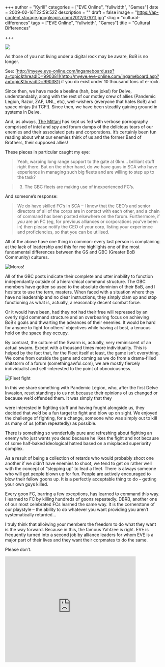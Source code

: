 +++
author = "Kyrill"
categories = ["EVE Online", "fullwidth", "Games"]
date = 2009-02-16T22:59:52Z
description = ""
draft = false
image = "https://ap-content.storage.googleapis.com/2012/07/011.jpg"
slug = "cultural-differences"
tags = ["EVE Online", "fullwidth", "Games"]
title = "Cultural Differences"

+++


![](http://eve-online.com/)

As those of you not living under a digital rock may be aware, BoB is no longer.

See: [http://myeve.eve-online.com/ingameboard.asp?a=topic&threadID=990381](http://myeve.eve-online.com/ingameboard.asp?a=topic&threadID=990381) if you do exist under 10 thousand tons of e-rock.

Since then, we have made a beeline (hah, bee joke!) for Delve, understandably, along with the rest of our motley crew of allies (Pandemic Legion, Razor, ZAF, UNL, etc), well-wishers (everyone that hates BoB) and space ninjas (hi TCF!). Since then, we have been steadily gaining ground in systems in Delve.

And, as always, [The Mittani](http://www.shacknews.com/featuredarticle.x?id=527 "The Mittani gets interviewd") has kept us fed with verbose pornography comprised of intel and spy and forum dumps of the delicious tears of our enemies and their associated pets and corporations. It’s certainly been fun reading about what our enemies think of us and the former Band of Brothers, their supposed allies!

These pieces in particular caught my eye:

> Yeah, warping long range support to the gate at 0km… brilliant stuff right there. But on the other hand, do we have guys in SCA who have experience in managing such big fleets and are willing to step up to the task?

> 3) The GBC fleets are making use of inexperienced FC’s.

And someone’s response:

> We do have skilled FC’s in SCA – I know that the CEO’s and senior directors of all of the corps are in contact with each other, and a chain of command has been posted elsewhere on the forum. Furthermore, if _you_ are an FC (eg, for previous alliances or corporations you’ve been in) then please notify the CEO of your corp, listing your experience and proficiencies, so that you can be utilised.

All of the above have one thing in common: every last person is complaining at the lack of leadership and this for me highlights one of the most fundamental differences between the GS and GBC (Greater BoB Community) cultures.

![](https://blog.mortworks.net/wp-content/imagescaler/72d9805c06d1acadb88ee7d639fc6c30.jpg "Moros!")

All of the GBC posts indicate their complete and utter inability to function independantly outside of a hierarchical command structure. The GBC members have gotten so used to the absolute dominion of their BoB, and I hesitate to use the term, masters. When faced with a situation where they have no leadership and no clear instructions, they simply clam up and stop functioning as what is, actually, a reasonably decent combat force.

Or it would have been, had they not had their free will repressed by an overly rigid command structure and an overbearing focus on achieving BoB’s goals and thwarting the advances of their enemies. It would be hard for anyone to fight for others’ objectives while having at best, a tenuous hold on the space they occupy.

By contrast, the culture of the Swarm is, actually, very reminiscent of an actual swarm. Except with a thousand times more individuality. This is helped by the fact that, for the Fleet itself at least, the game isn’t everything. We come from outside the game and coming as we do from a drama-filled shitstorm of a forum (somethingawful.com), we are mostly fiercely individualist and self-interested to the point of obnoxiousness.

![](https://blog.mortworks.net/wp-content/imagescaler/465ad88743e16d26a3ae09f199d08c37.jpg "Fleet fight")

In this we share something with Pandemic Legion, who, after the first Delve Invasion, reset standings to us not because their opinions of us changed or because we’d offended them. It was simply that they

were interested in fighting stuff and having fought alongside us, they decided that we’d be a fun target to fight and blow up on sight. We enjoyed the challenge of fighting, for a change, someone who was simply out to kill as many of us (often repeatedly) as possible.

There is something so wonderfully pure and refreshing about fighting an enemy who just wants you dead because he likes the fight and not because of some half-baked ideological hatred based on a misplaced superiority complex.

As a result of being a collection of retards who would probably shoot one another if we didn’t have enemies to shoot, we tend to get on rather well with the concept of “stepping up” to lead a fleet. There is always someone who will get people blown up for fun. People are actively encouraged to blow their fellow goons up. It is a perfectly acceptable thing to do – getting your own guys killed.

Every goon FC, barring a few exceptions, has learned to command this way. I learned to FC by killing hundreds of goons repeatedly. DBRB, another one of our most celebrated FCs learned the same way. It is the cornerstone of our playstyle – the ability to do whatever you want providing you aren’t systematically retarded…

I truly think that alloiwing your members the freedom to do what they want is the way forward. Because in this, the famous Yahtzee is right. EVE is frequently turned into a second job by alliance leaders for whom EVE is a major part of their lives and they want their corpmates to do the same.

Please don’t.

<object classid="clsid:d27cdb6e-ae6d-11cf-96b8-444553540000" codebase="https://download.macromedia.com/pub/shockwave/cabs/flash/swflash.cab#version=6,0,40,0" height="344" width="425"><param name="allowFullScreen" value="true"></param><param name="allowscriptaccess" value="always"></param><param name="src" value="https://www.youtube.com/v/6F4Rx3hkWys&hl=en&fs=1"></param><param name="allowfullscreen" value="true"></param><embed allowfullscreen="true" allowscriptaccess="always" height="344" src="https://www.youtube.com/v/6F4Rx3hkWys&hl=en&fs=1" type="application/x-shockwave-flash" width="425"></embed></object>


